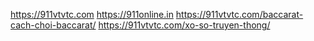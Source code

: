 https://911vtvtc.com
https://911online.in
https://911vtvtc.com/baccarat-cach-choi-baccarat/
https://911vtvtc.com/xo-so-truyen-thong/
